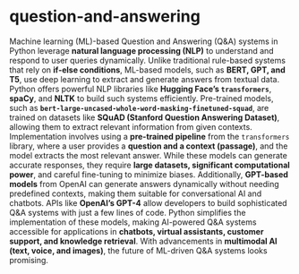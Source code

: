 # question-and-answering


Machine learning (ML)-based Question and Answering (Q&A) systems in Python leverage **natural language processing (NLP)** to understand and respond to user queries dynamically. Unlike traditional rule-based systems that rely on **if-else conditions**, ML-based models, such as **BERT, GPT, and T5**, use deep learning to extract and generate answers from textual data. Python offers powerful NLP libraries like **Hugging Face’s `transformers`**, **spaCy**, and **NLTK** to build such systems efficiently. Pre-trained models, such as **`bert-large-uncased-whole-word-masking-finetuned-squad`**, are trained on datasets like **SQuAD (Stanford Question Answering Dataset)**, allowing them to extract relevant information from given contexts. Implementation involves using a **pre-trained pipeline** from the `transformers` library, where a user provides a **question and a context (passage)**, and the model extracts the most relevant answer. While these models can generate accurate responses, they require **large datasets, significant computational power**, and careful fine-tuning to minimize biases. Additionally, **GPT-based models** from OpenAI can generate answers dynamically without needing predefined contexts, making them suitable for conversational AI and chatbots. APIs like **OpenAI’s GPT-4** allow developers to build sophisticated Q&A systems with just a few lines of code. Python simplifies the implementation of these models, making AI-powered Q&A systems accessible for applications in **chatbots, virtual assistants, customer support, and knowledge retrieval**. With advancements in **multimodal AI (text, voice, and images)**, the future of ML-driven Q&A systems looks promising. 
